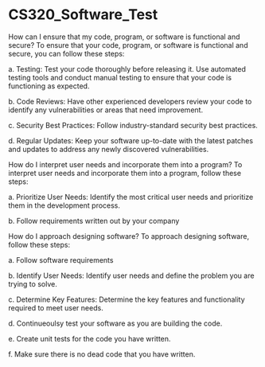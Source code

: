 # CS320_Software_Test
How can I ensure that my code, program, or software is functional and secure?
To ensure that your code, program, or software is functional and secure, you can follow these steps:

a. Testing: Test your code thoroughly before releasing it. Use automated testing tools and conduct manual testing to ensure that your code is functioning as expected.

b. Code Reviews: Have other experienced developers review your code to identify any vulnerabilities or areas that need improvement.

c. Security Best Practices: Follow industry-standard security best practices.

d. Regular Updates: Keep your software up-to-date with the latest patches and updates to address any newly discovered vulnerabilities.

How do I interpret user needs and incorporate them into a program?
To interpret user needs and incorporate them into a program, follow these steps:

a. Prioritize User Needs: Identify the most critical user needs and prioritize them in the development process.

b. Follow requirements written out by your company

How do I approach designing software?
To approach designing software, follow these steps:

a. Follow software requirements

b. Identify User Needs: Identify user needs and define the problem you are trying to solve.

c. Determine Key Features: Determine the key features and functionality required to meet user needs.

d. Continueoulsy test your software as you are building the code.

e. Create unit tests for the code you have written.

f. Make sure there is no dead code that you have written.

